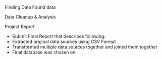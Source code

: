Finding Data
Found data 

Data Cleanup & Analysis

Project Report
- Submit Final Report that describes following:
- Extracted original data sources using CSV Format
- Transformed multiple data sources together and joined them together
- Final database was chosen on 
